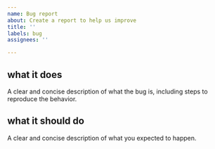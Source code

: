 ```yaml
---
name: Bug report
about: Create a report to help us improve
title: ''
labels: bug
assignees: ''

---
```


## what it does
A clear and concise description of what the bug is, including steps to reproduce the behavior.

## what it should do
A clear and concise description of what you expected to happen.
